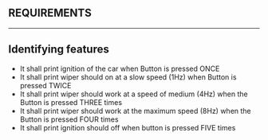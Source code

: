 ## **REQUIREMENTS**
---
## **Identifying features**
- It shall print ignition of the car when Button is pressed ONCE
- It shall print wiper should on at a slow speed (1Hz) when Button is pressed TWICE
- It shall print wiper should work at a speed of medium (4Hz) when the Button is pressed THREE times
- It shall print wiper should work at the maximum speed (8Hz) when the Button is pressed FOUR times
- It shall print ignition should off when button is pressed FIVE times
